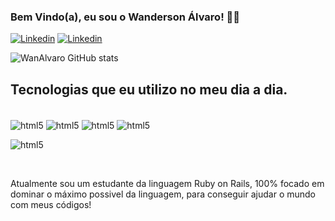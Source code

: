 ### Bem Vindo(a), eu sou o Wanderson Álvaro!  🙋‍♂️

[![Linkedin](https://img.shields.io/badge/LinkedIn-0077B5?style=for-the-badge&logo=linkedin&logoColor=white)](https://www.linkedin.com/in/wanderson-alvaro-9220201ba/)
[![Linkedin](https://img.shields.io/badge/Instagram-E4405F?style=for-the-badge&logo=instagram&logoColor=white)](https://www.instagram.com/wanderson_alvaro/)

![WanAlvaro GitHub stats](https://github-readme-stats.vercel.app/api?username=wanalvaro&show_icons=true&theme=gruvbox)

## Tecnologias que eu utilizo no meu dia a dia. 

<div style="display: inline_block"><br/>
<img align="center" alt="html5" src="https://img.shields.io/badge/HTML-239120?style=for-the-badge&logo=html5&logoColor=white"/> 
<img align="center" alt="html5" src="https://img.shields.io/badge/CSS-239120?&style=for-the-badge&logo=css3&logoColor=white"/> 
<img align="center" alt="html5" src="https://img.shields.io/badge/Ruby-CC342D?style=for-the-badge&logo=ruby&logoColor=white"/> 
<img align="center" alt="html5" src="https://img.shields.io/badge/Ruby_on_Rails-CC0000?style=for-the-badge&logo=ruby-on-rails&logoColor=white"/> 

<img align="center" alt="html5" src="https://img.shields.io/badge/SQLite-07405E?style=for-the-badge&logo=sqlite&logoColor=white"/> </div><br/>

Atualmente sou um estudante da linguagem Ruby on Rails, 100% focado em dominar o máximo possivel da linguagem, para conseguir ajudar o mundo com meus códigos!
